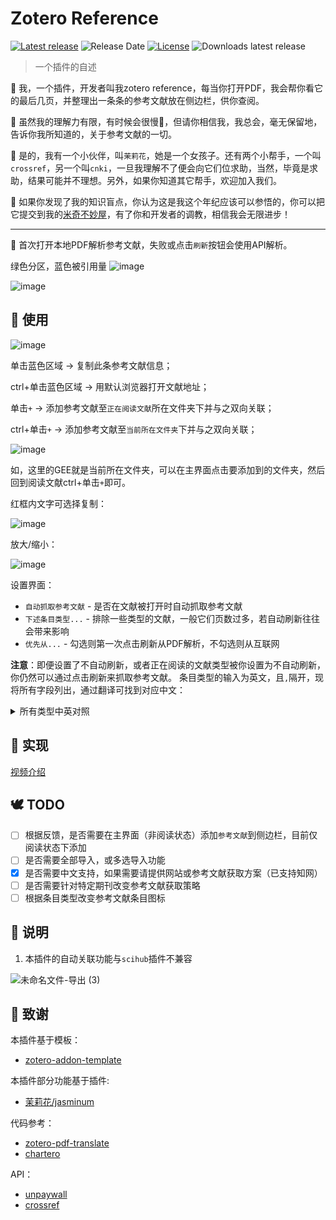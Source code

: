 # Zotero Reference

[![Latest release](https://img.shields.io/github/v/release/MuiseDestiny/zotero-reference)](https://github.com/MuiseDestiny/zotero-reference/releases)
![Release Date](https://img.shields.io/github/release-date/MuiseDestiny/zotero-reference?color=9cf)
[![License](https://img.shields.io/github/license/MuiseDestiny/zotero-reference)](https://github.com/MuiseDestiny/zotero-reference/blob/master/LICENSE)
![Downloads latest release](https://img.shields.io/github/downloads/MuiseDestiny/zotero-reference/latest/total?color=yellow)

> 一个插件的自述

🎉 我，一个插件，开发者叫我zotero reference，每当你打开PDF，我会帮你看它的最后几页，并整理出一条条的参考文献放在侧边栏，供你查阅。

🐇 虽然我的理解力有限，有时候会很慢🐌，但请你相信我，我总会，毫无保留地，告诉你我所知道的，关于参考文献的一切。

👻 是的，我有一个小伙伴，叫`茉莉花`，她是一个女孩子。还有两个小帮手，一个叫`crossref`，另一个叫`cnki`，一旦我理解不了便会向它们位求助，当然，毕竟是求助，结果可能并不理想。另外，如果你知道其它帮手，欢迎加入我们。

👋 如果你发现了我的知识盲点，你认为这是我这个年纪应该可以参悟的，你可以把它提交到我的[米奇不妙屋](https://github.com/MuiseDestiny/zotero-reference/issues/6)，有了你和开发者的调教，相信我会无限进步！

--- 

🎈 首次打开本地PDF解析参考文献，失败或点击`刷新`按钮会使用API解析。

绿色分区，蓝色被引用量
![image](https://user-images.githubusercontent.com/51939531/208918462-b51f0f32-5267-47cc-9fed-083e717e1a04.png)

![image](https://user-images.githubusercontent.com/51939531/208114512-2b58ebcb-ca34-4187-93b2-d7f96b0ea4c2.png)

## 👋 使用
![image](https://user-images.githubusercontent.com/51939531/208303590-dfe6f3cf-cd48-4afe-90a0-9cce6ff5f9cb.png)

单击蓝色区域 -> 复制此条参考文献信息；

ctrl+单击蓝色区域 -> 用默认浏览器打开文献地址；

单击`+` -> 添加参考文献至`正在阅读文献`所在文件夹下并与之双向关联；

ctrl+单击`+` -> 添加参考文献至`当前所在文件夹`下并与之双向关联；

![image](https://user-images.githubusercontent.com/51939531/208303399-0dc09046-997c-4809-8639-9100001e6002.png)

如，这里的GEE就是当前所在文件夹，可以在主界面点击要添加到的文件夹，然后回到阅读文献ctrl+单击`+`即可。

红框内文字可选择复制：

![image](https://user-images.githubusercontent.com/51939531/208624530-d519d3c2-408b-48ec-a579-79bbeb61eeee.png)

放大/缩小：

![image](https://user-images.githubusercontent.com/51939531/209040199-91a73bf1-5c8d-4ab1-8d0b-5f6dc48daf4f.png)

设置界面：

- `自动抓取参考文献` - 是否在文献被打开时自动抓取参考文献
- `下述条目类型...` - 排除一些类型的文献，一般它们页数过多，若自动刷新往往会带来影响
- `优先从...` - 勾选则第一次点击刷新从PDF解析，不勾选则从互联网

**注意**：即便设置了不自动刷新，或者正在阅读的文献类型被你设置为不自动刷新，你仍然可以通过点击刷新来抓取参考文献。
条目类型的输入为英文，且`,`隔开，现将所有字段列出，通过翻译可找到对应中文：
<details>
<summary>所有类型中英对照</summary>
  
  ```
  note=笔记
  annotation=注释
  attachment=附件
  book=图书
  bookSection=图书章节
  journalArticle=期刊文章
  magazineArticle=杂志文章
  newspaperArticle=报纸文章
  thesis=学位论文
  letter=信件
  manuscript=手稿
  interview=采访稿
  film=电影
  artwork=艺术品
  webpage=网页
  report=报告
  bill=法案
  case=司法案例
  hearing=听证会
  patent=专利
  statute=法律
  email=E-mail
  map=地图
  blogPost=博客帖子
  instantMessage=即时讯息
  forumPost=论坛帖子
  audioRecording=音频
  presentation=演示文档
  videoRecording=视频
  tvBroadcast=电视广播
  radioBroadcast=电台广播
  podcast=播客
  computerProgram=软件
  conferencePaper=会议论文
  document=文档
  encyclopediaArticle=百科全书文章
  dictionaryEntry=词条
  preprint=预印本
  ```
  
</details>



## 🌸 实现

[视频介绍](https://www.bilibili.com/video/BV17v4y1Q7gn/?spm_id_from=333.999.0.0&vd_source=5a8c42dfa6d28820002ecae5a4a4fa64)

## 🕊️ TODO
- [ ] 根据反馈，是否需要在主界面（非阅读状态）添加`参考文献`到侧边栏，目前仅阅读状态下添加
- [ ] 是否需要全部导入，或多选导入功能
- [x] 是否需要中文支持，如果需要请提供网站或参考文献获取方案（已支持知网）
- [ ] 是否需要针对特定期刊改变参考文献获取策略
- [ ] 根据条目类型改变参考文献条目图标

## 👋 说明

1. 本插件的自动关联功能与`scihub`插件不兼容

![未命名文件-导出 (3)](https://user-images.githubusercontent.com/51939531/208129588-e26ff970-7412-4c3f-9c1c-405514b10509.png)

## 🍭 致谢

本插件基于模板：

- [zotero-addon-template](https://github.com/windingwind/zotero-addon-template)

本插件部分功能基于插件:

- [茉莉花/jasminum](https://github.com/l0o0/jasminum)

代码参考：

- [zotero-pdf-translate](https://github.com/windingwind/zotero-pdf-translate)
- [chartero](https://github.com/volatile-static/Chartero)

API：
- [unpaywall](https://api.unpaywall.org/)
- [crossref](https://github.com/CrossRef/rest-api-doc)
